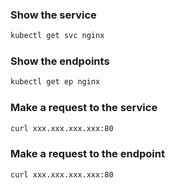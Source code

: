 ### Show the service
```bash
kubectl get svc nginx
```

### Show the endpoints
```bash
kubectl get ep nginx
```

### Make a request to the service
```bash
curl xxx.xxx.xxx.xxx:80
```

### Make a request to the endpoint
```bash
curl xxx.xxx.xxx.xxx:80
```

